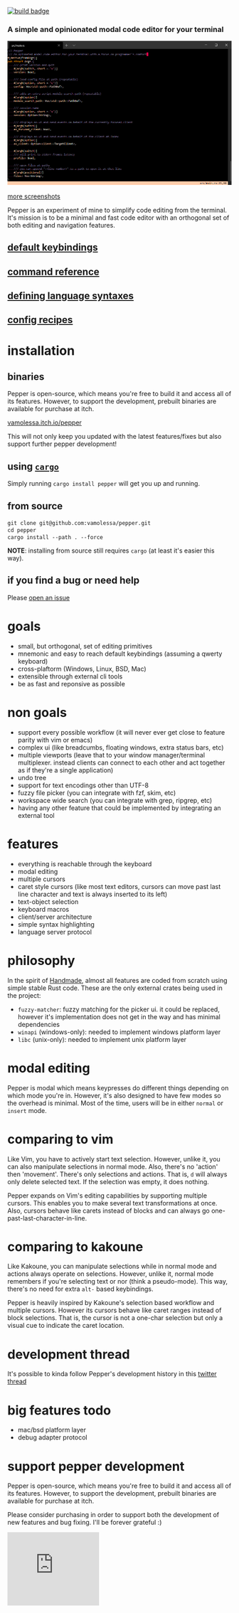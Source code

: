 [![build badge](https://github.com/vamolessa/pepper/workflows/rust/badge.svg?branch=master)](https://github.com/vamolessa/pepper)

### A simple and opinionated modal code editor for your terminal

![main screenshot](.github/screenshots/main.png)

[more screenshots](https://github.com/vamolessa/pepper/.github/screenshots/)

Pepper is an experiment of mine to simplify code editing from the terminal.
It's mission is to be a minimal and fast code editor with an orthogonal set of both editing and navigation features.

## [default keybindings](https://github.com/vamolessa/pepper/wiki/bindings)
## [command reference](https://github.com/vamolessa/pepper/wiki/command-reference)
## [defining language syntaxes](https://github.com/vamolessa/pepper/wiki/language-syntax-definitions)
## [config recipes](https://github.com/vamolessa/pepper/wiki/config-recipes)

# installation

## binaries
Pepper is open-source, which means you're free to build it and access all of its features.
However, to support the development, prebuilt binaries are available for purchase at itch.

[vamolessa.itch.io/pepper](https://vamolessa.itch.io/pepper)

This will not only keep you updated with the latest features/fixes but also support further
pepper development!

## using [`cargo`](https://doc.rust-lang.org/cargo/)
Simply running `cargo install pepper` will get you up and running.

## from source
```
git clone git@github.com:vamolessa/pepper.git
cd pepper
cargo install --path . --force
```

**NOTE**: installing from source still requires `cargo` (at least it's easier this way).

## if you find a bug or need help
Please [open an issue](https://github.com/vamolessa/pepper/issues)

# goals

- small, but orthogonal, set of editing primitives
- mnemonic and easy to reach default keybindings (assuming a qwerty keyboard)
- cross-plaftorm (Windows, Linux, BSD, Mac)
- extensible through external cli tools
- be as fast and reponsive as possible

# non goals

- support every possible workflow (it will never ever get close to feature parity with vim or emacs)
- complex ui (like breadcumbs, floating windows, extra status bars, etc)
- multiple viewports (leave that to your window manager/terminal multiplexer. instead clients can connect to each other and act together as if they're a single application)
- undo tree
- support for text encodings other than UTF-8
- fuzzy file picker (you can integrate with fzf, skim, etc)
- workspace wide search (you can integrate with grep, ripgrep, etc)
- having any other feature that could be implemented by integrating an external tool

# features

- everything is reachable through the keyboard
- modal editing
- multiple cursors
- caret style cursors (like most text editors, cursors can move past last line character and text is always inserted to its left)
- text-object selection
- keyboard macros
- client/server architecture
- simple syntax highlighting
- language server protocol

# philosophy

In the spirit of [Handmade](https://handmade.network/), almost all features are coded from scratch using simple stable Rust code.
These are the only external crates being used in the project:
- `fuzzy-matcher`: fuzzy matching for the picker ui. it could be replaced, however it's implementation does not get in the way and has minimal dependencies
- `winapi` (windows-only): needed to implement windows platform layer
- `libc` (unix-only): needed to implement unix platform layer

# modal editing

Pepper is modal which means keypresses do different things depending on which mode you're in.
However, it's also designed to have few modes so the overhead is minimal. Most of the time, users will be in
either `normal` or `insert` mode.

# comparing to vim

Like Vim, you have to actively start text selection.
However, unlike it, you can also manipulate selections in normal mode.
Also, there's no 'action' then 'movement'. There's only selections and actions.
That is, `d` will always only delete selected text. If the selection was empty, it does nothing.

Pepper expands on Vim's editing capabilities by supporting multiple cursors.
This enables you to make several text transformations at once.
Also, cursors behave like carets instead of blocks and can always go one-past-last-character-in-line.

# comparing to kakoune

Like Kakoune, you can manipulate selections while in normal mode and actions always operate on selections.
However, unlike it, normal mode remembers if you're selecting text or nor (think a pseudo-mode).
This way, there's no need for extra `alt-` based keybindings.

Pepper is heavily inspired by Kakoune's selection based workflow and multiple cursors.
However its cursors behave like caret ranges instead of block selections.
That is, the cursor is not a one-char selection but only a visual cue to indicate the caret location.

# development thread
It's possible to kinda follow Pepper's development history in this [twitter thread](https://twitter.com/ahvamolessa/status/1276978064166182913)

# big features todo
- mac/bsd platform layer
- debug adapter protocol

# support pepper development
Pepper is open-source, which means you're free to build it and access all of its features.
However, to support the development, prebuilt binaries are available for purchase at itch.

Please consider purchasing in order to support both the development of new features and bug fixing.
I'll be forever grateful :)

<iframe src="https://itch.io/embed/810985?border_width=0" width="206" height="165" frameborder="0">
  <a href="https://vamolessa.itch.io/pepper">pepper by Matheus Lessa</a>
</iframe>
